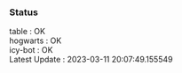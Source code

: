 ### Status


table : OK  
hogwarts : OK  
icy-bot : OK  
Latest Update : 2023-03-11 20:07:49.155549
